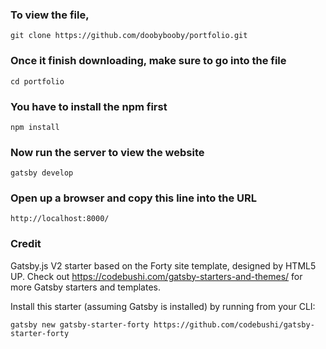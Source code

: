### To view the file, 
```
git clone https://github.com/doobybooby/portfolio.git
 ```

### Once it finish downloading, make sure to go into the file
```
cd portfolio
```
### You have to install the npm first
```
npm install
```
### Now run the server to view the website
```
gatsby develop
```
### Open up a browser and copy this line into the URL
```
http://localhost:8000/
```
 
 
### Credit
Gatsby.js V2 starter based on the Forty site template, designed by HTML5 UP. Check out https://codebushi.com/gatsby-starters-and-themes/ for more Gatsby starters and templates.

Install this starter (assuming Gatsby is installed) by running from your CLI:
```
gatsby new gatsby-starter-forty https://github.com/codebushi/gatsby-starter-forty
```
